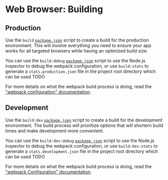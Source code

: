 # Web Browser: Building
## Production
Use the `build` [`package.json`](../../package.json) script to create a build for the production environment. This will involve everything you need to ensure your app works for all targeted browsers while having an optimized build size.

You can use the `build:debug` [`package.json`](../../package.json) script to use the Node.js inspector to debug the webpack configuration, or use `build:stats` to generate a `stats.production.json` file in the project root directory which can be used TODO

For more details on what the webpack build process is doing, read the ["webpack configuration" documentation](configuration.md#webpack).

## Development
Use the `build:dev` [`package.json`](../../package.json) script to create a build for the development environment. The build process will prioritize options that will shortern build times and make development more convenient.

You can use the `build:dev:debug` [`package.json`](../../package.json) script to use the Node.js inspector to debug the webpack configuration, or use `build:dev:stats` to generate a `stats.development.json` file in the project root directory which can be used TODO

For more details on what the webpack build process is doing, read the ["webpack Configuration" documentation](configuration.md#webpack).